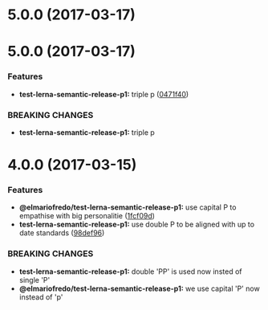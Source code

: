<a name="5.0.0"></a>
# 5.0.0 (2017-03-17)



<a name="5.0.0"></a>
# 5.0.0 (2017-03-17)


### Features

* **test-lerna-semantic-release-p1:** triple p ([0471f40](https://github.com/elmariofredo/test-lerna-semantic-release/commit/0471f40))


### BREAKING CHANGES

* **test-lerna-semantic-release-p1:** triple p



<a name="4.0.0"></a>
# 4.0.0 (2017-03-15)


### Features

* **@elmariofredo/test-lerna-semantic-release-p1:** use capital P to empathise with big personalitie ([1fcf09d](https://github.com/elmariofredo/test-lerna-semantic-release/commit/1fcf09d))
* **test-lerna-semantic-release-p1:** use double P to be aligned with up to date standards ([98def96](https://github.com/elmariofredo/test-lerna-semantic-release/commit/98def96))


### BREAKING CHANGES

* **test-lerna-semantic-release-p1:** double 'PP' is used now insted of single 'P'
* **@elmariofredo/test-lerna-semantic-release-p1:** we use capital 'P' now instead of 'p'



